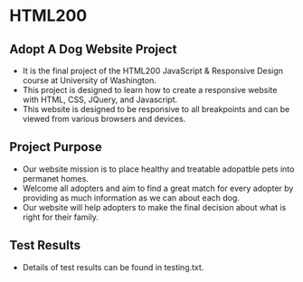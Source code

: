 # HTML200
## Adopt A Dog Website Project
- It is the final project of the HTML200 JavaScript & Responsive Design course at
University of Washington.
- This project is designed to learn how to create a responsive website with HTML, CSS, JQuery, and Javascript.
- This website is designed to be responsive to all breakpoints and can be viewed from various browsers and devices.
## Project Purpose
- Our website mission is to place healthy and treatable adopatble pets into permanet homes. 
- Welcome all adopters and aim to find a great match for every adopter by providing as much information as we can about each dog.
- Our website will help adopters to make the final decision about what is right for their family.
## Test Results
- Details of test results can be found in testing.txt.
